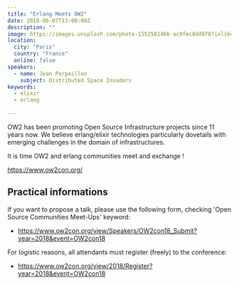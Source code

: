 ```yaml
---
title: "Erlang Meets OW2"
date: 2018-06-07T13:00:00Z
description: ""
image: https://images.unsplash.com/photo-1552581466-ac9fec8dd978?ixlib=rb-1.2.1&ixid=eyJhcHBfaWQiOjEyMDd9&auto=format&fit=crop&w=500&q=60
location:
  city: "Paris"
  country: "France"
  online: false
speakers:
  - name: Jean Parpaillon
    subject: Distributed Space Invaders
keywords:
  - elixir
  - erlang
  
---
```


OW2 has been promoting Open Source Infrastructure projects since 11
years now. We believe erlang/elixir technologies particularly
dovetails with emerging challenges in the domain of infrastructures.

It is time OW2 and erlang communities meet and exchange !

https://www.ow2con.org/

## Practical informations

If you want to propose a talk, please use the following form, checking
'Open Source Communities Meet-Ups' keyword:

 * https://www.ow2con.org/view/Speakers/OW2con18_Submit?year=2018&event=OW2con18

For logistic reasons, all attendants must register (freely) to the
conference:

 * https://www.ow2con.org/view/2018/Register?year=2018&event=OW2con18
